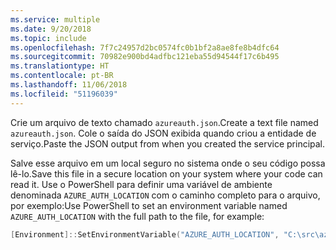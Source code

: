 ```yaml
---
ms.service: multiple
ms.date: 9/20/2018
ms.topic: include
ms.openlocfilehash: 7f7c24957d2bc0574fc0b1bf2a8ae8fe8b4dfc64
ms.sourcegitcommit: 70982e900bd4adfbc121eba55d94544f17c6b495
ms.translationtype: HT
ms.contentlocale: pt-BR
ms.lasthandoff: 11/06/2018
ms.locfileid: "51196039"
---
```

<span data-ttu-id="0bdd8-101">Crie um arquivo de texto chamado `azureauth.json`.</span><span class="sxs-lookup"><span data-stu-id="0bdd8-101">Create a text file named `azureauth.json`.</span></span> <span data-ttu-id="0bdd8-102">Cole o saída do JSON exibida quando criou a entidade de serviço.</span><span class="sxs-lookup"><span data-stu-id="0bdd8-102">Paste the JSON output from when you created the service principal.</span></span>

<span data-ttu-id="0bdd8-103">Salve esse arquivo em um local seguro no sistema onde o seu código possa lê-lo.</span><span class="sxs-lookup"><span data-stu-id="0bdd8-103">Save this file in a secure location on your system where your code can read it.</span></span> <span data-ttu-id="0bdd8-104">Use o PowerShell para definir uma variável de ambiente denominada `AZURE_AUTH_LOCATION` com o caminho completo para o arquivo, por exemplo:</span><span class="sxs-lookup"><span data-stu-id="0bdd8-104">Use PowerShell to set an environment variable named `AZURE_AUTH_LOCATION` with the full path to the file, for example:</span></span>

```powershell
[Environment]::SetEnvironmentVariable("AZURE_AUTH_LOCATION", "C:\src\azureauth.json", "User")
```
